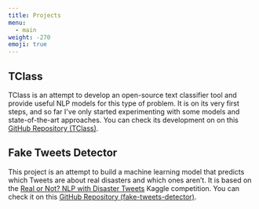 ```yaml
---
title: Projects
menu:
  - main
weight: -270
emoji: true
---
```



## TClass

TClass is an attempt to develop an open-source text classifier tool and provide useful NLP models for this type of problem. It is on its very first steps, and so far I've only started experimenting with some models and state-of-the-art approaches. You can check its development on on this
[GitHub Repository (TClass)](https://github.com/gennsev/tclass).


## Fake Tweets Detector

This project is an attempt to build a machine learning model that predicts which Tweets are about real disasters and which ones aren’t. It is based on the [Real or Not? NLP with Disaster Tweets](https://www.kaggle.com/c/nlp-getting-started/) Kaggle competition. You can check it on this
[GitHub Repository (fake-tweets-detector)](https://github.com/gennsev/fake-tweets-detector).
